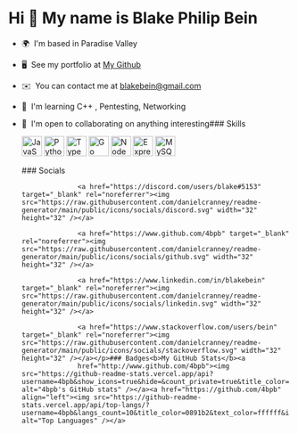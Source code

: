 Hi 👋 My name is Blake Philip Bein
==================================

*   🌍  I'm based in Paradise Valley
*   🖥️  See my portfolio at [My Github](http://github.com/4bpb?tab=repositories)
*   ✉️  You can contact me at [blakebein@gmail.com](mailto:blakebein@gmail.com)
*   🧠  I'm learning C++ , Pentesting, Networking
*   🤝  I'm open to collaborating on anything interesting### Skills<p align="left">
                                <a href="https://developer.mozilla.org/en-US/docs/Web/JavaScript" target="_blank" rel="noreferrer"><img src="https://raw.githubusercontent.com/danielcranney/readme-generator/main/public/icons/skills/javascript-colored.svg" width="36" height="36" alt="JavaScript" /></a>
                                <a href="https://www.python.org/" target="_blank" rel="noreferrer"><img src="https://raw.githubusercontent.com/danielcranney/readme-generator/main/public/icons/skills/python-colored.svg" width="36" height="36" alt="Python" /></a>
                                <a href="https://www.typescriptlang.org/" target="_blank" rel="noreferrer"><img src="https://raw.githubusercontent.com/danielcranney/readme-generator/main/public/icons/skills/typescript-colored.svg" width="36" height="36" alt="TypeScript" /></a>
                                <a href="https://go.dev/doc/" target="_blank" rel="noreferrer"><img src="https://raw.githubusercontent.com/danielcranney/readme-generator/main/public/icons/skills/go-colored.svg" width="36" height="36" alt="Go" /></a>
                                <a href="https://nodejs.org/en/" target="_blank" rel="noreferrer"><img src="https://raw.githubusercontent.com/danielcranney/readme-generator/main/public/icons/skills/nodejs-colored.svg" width="36" height="36" alt="NodeJS" /></a>
                                <a href="https://expressjs.com/" target="_blank" rel="noreferrer"><img src="https://raw.githubusercontent.com/danielcranney/readme-generator/main/public/icons/skills/express-colored.svg" width="36" height="36" alt="Express" /></a>
                                <a href="https://www.mysql.com/" target="_blank" rel="noreferrer"><img src="https://raw.githubusercontent.com/danielcranney/readme-generator/main/public/icons/skills/mysql-colored.svg" width="36" height="36" alt="MySQL" /></a>
                    </p>
                    ### Socials
                  
                  
     <p align="left">
                          
                      <a href="https://discord.com/users/blake#5153" target="_blank" rel="noreferrer"><img src="https://raw.githubusercontent.com/danielcranney/readme-generator/main/public/icons/socials/discord.svg" width="32" height="32" /></a>
                          
                      <a href="https://www.github.com/4bpb" target="_blank" rel="noreferrer"><img src="https://raw.githubusercontent.com/danielcranney/readme-generator/main/public/icons/socials/github.svg" width="32" height="32" /></a>
                          
                      <a href="https://www.linkedin.com/in/blakebein" target="_blank" rel="noreferrer"><img src="https://raw.githubusercontent.com/danielcranney/readme-generator/main/public/icons/socials/linkedin.svg" width="32" height="32" /></a>
                          
                      <a href="https://www.stackoverflow.com/users/bein" target="_blank" rel="noreferrer"><img src="https://raw.githubusercontent.com/danielcranney/readme-generator/main/public/icons/socials/stackoverflow.svg" width="32" height="32" /></a></p>### Badges<b>My GitHub Stats</b><a
                      href="http://www.github.com/4bpb"><img src="https://github-readme-stats.vercel.app/api?username=4bpb&show_icons=true&hide=&count_private=true&title_color=0891b2&text_color=ffffff&icon_color=64748b&bg_color=22272e&hide_border=true&show_icons=true" alt="4bpb's GitHub stats" /></a><a href="https://github.com/4bpb" align="left"><img src="https://github-readme-stats.vercel.app/api/top-langs/?username=4bpb&langs_count=10&title_color=0891b2&text_color=ffffff&icon_color=64748b&bg_color=22272e&hide_border=true&locale=en&custom_title=Top%20%Languages" alt="Top Languages" /></a>
